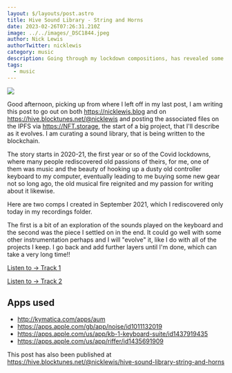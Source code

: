 ```yaml
---
layout: $/layouts/post.astro
title: Hive Sound Library - String and Horns
date: 2023-02-26T07:26:31.210Z
image: ../../images/_DSC1844.jpeg
author: Nick Lewis
authorTwitter: nicklewis
category: music
description: Going through my lockdown compositions, has revealed some music I had forgotten I'd created. I could pick up from where I left off and compose more.
tags:
  - music
---
```


![](../../images/61EB39BC-0DEE-4332-A994-CCD4873E6F36_1_105_c.jpeg)

Good afternoon, picking up from where I left off in my last post, I am writing this post to go out on both https://nicklewis.blog and on https://hive.blocktunes.net/@nicklewis and posting the associated files on the IPFS via https://NFT.storage, the start of a big project, that I'll describe as it evolves. I am curating a sound library, that is being written to the blockchain.


The story starts in 2020-21, the first year or so of the Covid lockdowns, where many people rediscovered old passions of theirs, for me, one of them was music and the beauty of hooking up a dusty old controller keyboard to my computer, eventually leading to me buying some new gear not so long ago, the old musical fire reignited and my passion for writing about it likewise.

Here are two comps I created in September 2021, which I rediscovered only today in my recordings folder.

The first is a bit of an exploration of the sounds played on the keyboard and the second was the piece I settled on in the end. It could go well with some other instrumentation perhaps and I will "evolve" it, like I do with all of the projects I keep. I go back and add further layers until I'm done, which can take a very long time!!

[Listen to -> Track 1](https://bafybeibkvzpw6npyffstdnelf7nxkzuzr6nb6g7koej5l2heeg2f7w6ugq.ipfs.nftstorage.link/)

[Listen to -> Track 2](https://bafybeigd7etzbv6ltqazsmxtchjkrf3txkklooskhjpqnf5fca27o6wqwm.ipfs.nftstorage.link/)

## Apps used

- http://kymatica.com/apps/aum
- https://apps.apple.com/gb/app/noise/id1011132019
- https://apps.apple.com/us/app/kb-1-keyboard-suite/id1437919435
- https://apps.apple.com/us/app/riffer/id1435691909

This post has also been published at https://hive.blocktunes.net/@nicklewis/hive-sound-library-string-and-horns